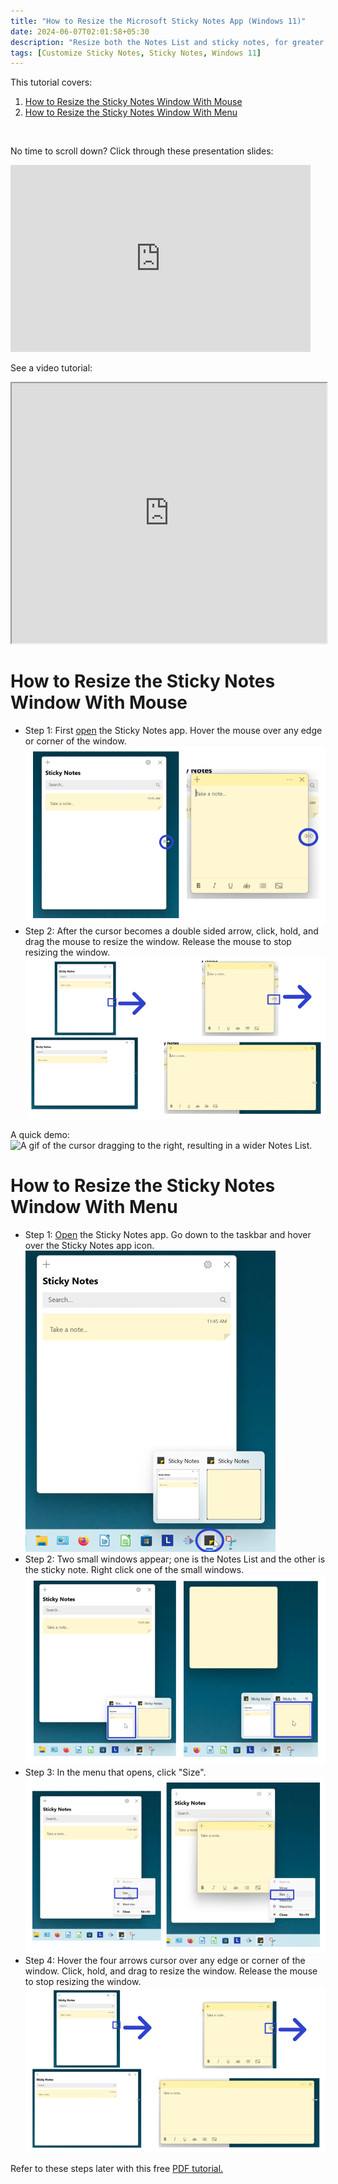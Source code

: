 ```yaml
---
title: "How to Resize the Microsoft Sticky Notes App (Windows 11)"
date: 2024-06-07T02:01:58+05:30
description: "Resize both the Notes List and sticky notes, for greater efficiency in your workflow. Read on to learn how."
tags: [Customize Sticky Notes, Sticky Notes, Windows 11]
---
```

This tutorial covers:
1. [How to Resize the Sticky Notes Window With Mouse](#1)
2. [How to Resize the Sticky Notes Window With Menu](#2)

<br />
<p>No time to scroll down? Click through these presentation slides:</p>
<iframe src="https://docs.google.com/presentation/d/e/2PACX-1vQLmoJOcRP5MUPranlLi8KgG0son8qZQa5gHEeERZGXHENTCg0SvP0omxaOqmkADtBX8Rq1fuTTkH5B/embed?start=false&loop=false&delayms=3000" frameborder="0" width="480" height="299" allowfullscreen="true" mozallowfullscreen="true" webkitallowfullscreen="true"></iframe>


<br />

See a video tutorial:
<iframe class="BLOG_video_class" allowfullscreen="" youtube-src-id="1BsJkz-LPNs" width="100%" height="416" src="https://www.youtube.com/embed/1BsJkz-LPNs"></iframe>

<h1 id="1">How to Resize the Sticky Notes Window With Mouse</h1>

* Step 1: First [open](https://qhtutorials.github.io/posts/how-to-open-sticky-notes/) the Sticky Notes app. Hover the mouse over any edge or corner of the window. <div class="stepimage">![A screenshot of the cursor hovering over the right edge of the Notes List window. The second screenshot displays the cursor hovering over the right edge of a sticky note.](blogresizestickynotes1hov.png "Hover over the edge/corner of the window")</div>
* Step 2: After the cursor becomes a double sided arrow, click, hold, and drag the mouse to resize the window. Release the mouse to stop resizing the window. <div class="stepimage">![A screenshot of the cursor dragging to the right, resulting in a wider Notes List. The second screenshot displays the cursor dragging to the right, resulting in a wider sticky note.](blogresizestickynotes2.png "Click, hold, and drag the mouse")</div>

A quick demo:
![A gif of the cursor dragging to the right, resulting in a wider Notes List.](resize2.GIF "Click, hold, and drag the mouse")

<h1 id="2">How to Resize the Sticky Notes Window With Menu</h1>

* Step 1: [Open](https://qhtutorials.github.io/posts/how-to-open-sticky-notes/) the Sticky Notes app. Go down to the taskbar and hover over the Sticky Notes app icon. <div class="stepimage">![A screenshot of the cursor hovering over the Sticky Notes app icon on the taskbar.](bloghoveroverappiconedit.png "Hover over the app icon")</div>
* Step 2: Two small windows appear; one is the Notes List and the other is the sticky note. Right click one of the small windows. <div class="stepimage">![A screenshot of the cursor right clicking the small Notes List window. The second screenshot displays the cursor right clicking the small sticky note window.](blogrightclicksmallwindow.png "Right click a small window")</div>
* Step 3: In the menu that opens, click "Size". <div class="stepimage">![A screenshot of the cursor clicking the "Size" option in the menu.](blogresizemenu.png "Click 'Size' ")</div>
* Step 4: Hover the four arrows cursor over any edge or corner of the window. Click, hold, and drag to resize the window. Release the mouse to stop resizing the window. <div class="stepimage">![A screenshot of the cursor dragging to the right, resulting in a wider Notes List. The second screenshot displays the cursor dragging to the right, resulting in a wider sticky note.](blogresize4arrows.png "Click, hold, and drag the edge of a window")</div>

Refer to these steps later with this free [PDF tutorial.](https://drive.google.com/file/d/1z67pP26eE_PORbo9zg62EMKP6ZY6e6Dq/view?usp=sharing)

<br />